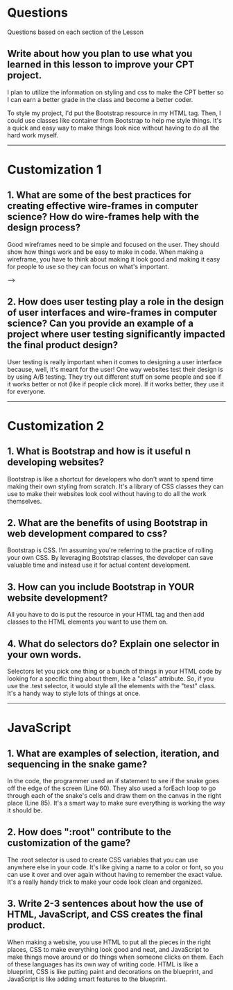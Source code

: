 <!--Start of Website Content-->
<html>
    <head>
    <link rel="stylesheet" href="questions.css">
    </head>
    <body>
<div class="index-header">
    <h1>Questions</h1>
    <p>Questions based on each section of the Lesson</p>
</div>

<!--Answer the QUESTIONS based on the lesson provided-->
<div>

<h2>Write about how you plan to use what you learned in this lesson to improve your CPT project.</h2>

I plan to utilize the information on styling and css to make the CPT better so I can earn a better grade in the class and become a better coder.

To style my project, I'd put the Bootstrap resource in my HTML <head> tag. Then, I could use classes like container from Bootstrap to help me style things. It's a quick and easy way to make things look nice without having to do all the hard work myself.

<hr>

<h1>Customization 1</h1>

<h2>1. What are some of the best practices for creating effective wire-frames in computer science? How do wire-frames help with the design process?</h2>

Good wireframes need to be simple and focused on the user. They should show how things work and be easy to make in code. When making a wireframe, you have to think about making it look good and making it easy for people to use so they can focus on what's important.


</p>-->
<h2>2. How does user testing play a role in the design of user interfaces and wire-frames in computer science? Can you provide an example of a project where user testing significantly impacted the final product design?</h2>

User testing is really important when it comes to designing a user interface because, well, it's meant for the user! One way websites test their design is by using A/B testing. They try out different stuff on some people and see if it works better or not (like if people click more). If it works better, they use it for everyone.

<hr>

<h1>Customization 2</h1>

<h2>1. What is Bootstrap and how is it useful n developing websites?</h2>

Bootstrap is like a shortcut for developers who don't want to spend time making their own styling from scratch. It's a library of CSS classes they can use to make their websites look cool without having to do all the work themselves.

<h2>2. What are the benefits of using Bootstrap in web development compared to css?</h2>

Bootstrap is CSS. I'm assuming you're referring to the practice of rolling your own CSS. By leveraging Bootstrap classes, the developer can save valuable time and instead use it for actual content development.

<h2>3. How can you include Bootstrap in YOUR website development?</h2>

All you have to do is put the resource in your HTML <head> tag and then add classes to the HTML elements you want to use them on.

<h2>4. What do selectors do? Explain one selector in your own words.</h2>

Selectors let you pick one thing or a bunch of things in your HTML code by looking for a specific thing about them, like a "class" attribute. So, if you use the .test selector, it would style all the elements with the "test" class. It's a handy way to style lots of things at once.

<hr>

<h1>JavaScript</h1>

<h2>1. What are examples of selection, iteration, and sequencing in the snake game?</h2>

In the code, the programmer used an if statement to see if the snake goes off the edge of the screen (Line 60). They also used a forEach loop to go through each of the snake's cells and draw them on the canvas in the right place (Line 85). It's a smart way to make sure everything is working the way it should be.

<h2>2. How does ":root" contribute to the customization of the game?</h2>

The :root selector is used to create CSS variables that you can use anywhere else in your code. It's like giving a name to a color or font, so you can use it over and over again without having to remember the exact value. It's a really handy trick to make your code look clean and organized.

<h2>3. Write 2-3 sentences about how the use of HTML, JavaScript, and CSS creates the final product.</h2>

When making a website, you use HTML to put all the pieces in the right places, CSS to make everything look good and neat, and JavaScript to make things move around or do things when someone clicks on them. Each of these languages has its own way of writing code. HTML is like a blueprint, CSS is like putting paint and decorations on the blueprint, and JavaScript is like adding smart features to the blueprint.

</div>
</body>
